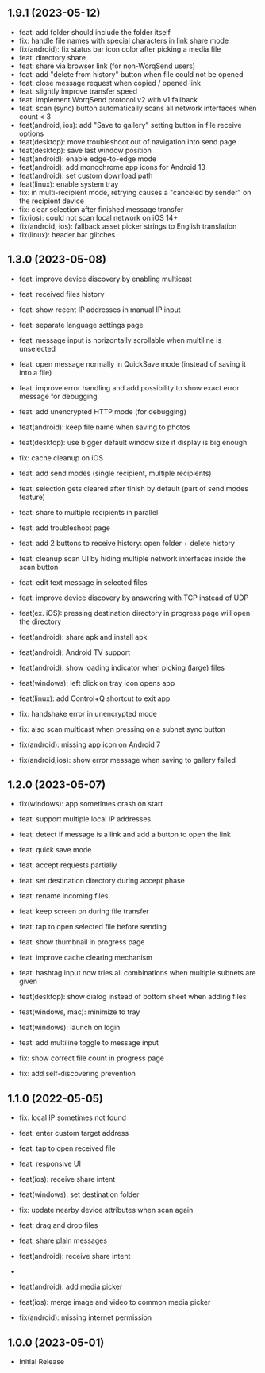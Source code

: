 ## 1.9.1 (2023-05-12)

- feat: add folder should include the folder itself
- fix: handle file names with special characters in link share mode
- fix(android): fix status bar icon color after picking a media file
- feat: directory share
- feat: share via browser link (for non-WorqSend users)
- feat: add "delete from history" button when file could not be opened
- feat: close message request when copied / opened link
- feat: slightly improve transfer speed
- feat: implement WorqSend protocol v2 with v1 fallback
- feat: scan (sync) button automatically scans all network interfaces when count < 3
- feat(android, ios): add "Save to gallery" setting button in file receive options
- feat(desktop): move troubleshoot out of navigation into send page
- feat(desktop): save last window position
- feat(android): enable edge-to-edge mode
- feat(android): add monochrome app icons for Android 13
- feat(android): set custom download path
- feat(linux): enable system tray
- fix: in multi-recipient mode, retrying causes a "canceled by sender" on the recipient device
- fix: clear selection after finished message transfer
- fix(ios): could not scan local network on iOS 14+ 
- fix(android, ios): fallback asset picker strings to English translation
- fix(linux): header bar glitches

## 1.3.0 (2023-05-08)

- feat: improve device discovery by enabling multicast

- feat: received files history

- feat: show recent IP addresses in manual IP input

- feat: separate language settings page

- feat: message input is horizontally scrollable when multiline is unselected

- feat: open message normally in QuickSave mode (instead of saving it into a file)

- feat: improve error handling and add possibility to show exact error message for debugging
- feat: add unencrypted HTTP mode (for debugging)
- feat(android): keep file name when saving to photos
- feat(desktop): use bigger default window size if display is big enough
- fix: cache cleanup on iOS
- feat: add send modes (single recipient, multiple recipients)
- feat: selection gets cleared after finish by default (part of send modes feature)
- feat: share to multiple recipients in parallel
- feat: add troubleshoot page
- feat: add 2 buttons to receive history: open folder + delete history
- feat: cleanup scan UI by hiding multiple network interfaces inside the scan button
- feat: edit text message in selected files
- feat: improve device discovery by answering with TCP instead of UDP
- feat(ex. iOS): pressing destination directory in progress page will open the directory
- feat(android): share apk and install apk
- feat(android): Android TV support
- feat(android): show loading indicator when picking (large) files
- feat(windows): left click on tray icon opens app
- feat(linux): add Control+Q shortcut to exit app
- fix: handshake error in unencrypted mode
- fix: also scan multicast when pressing on a subnet sync button
- fix(android): missing app icon on Android 7
- fix(android,ios): show error message when saving to gallery failed

## 1.2.0 (2023-05-07)

- fix(windows): app sometimes crash on start

- feat: support multiple local IP addresses

- feat: detect if message is a link and add a button to open the link

- feat: quick save mode

- feat: accept requests partially

- feat: set destination directory during accept phase

- feat: rename incoming files

- feat: keep screen on during file transfer

- feat: tap to open selected file before sending

- feat: show thumbnail in progress page

- feat: improve cache clearing mechanism

- feat: hashtag input now tries all combinations when multiple subnets are given

- feat(desktop): show dialog instead of bottom sheet when adding files

- feat(windows, mac): minimize to tray

- feat(windows): launch on login

- feat: add multiline toggle to message input

- fix: show correct file count in progress page

- fix: add self-discovering prevention

## 1.1.0 (2022-05-05)

- fix: local IP sometimes not found

- feat: enter custom target address

- feat: tap to open received file

- feat: responsive UI

- feat(ios): receive share intent

- feat(windows): set destination folder

- fix: update nearby device attributes when scan again

- feat: drag and drop files

- feat: share plain messages

- feat(android): receive share intent
- 
- feat(android): add media picker

- feat(ios): merge image and video to common media picker

- fix(android): missing internet permission

## 1.0.0 (2023-05-01)

- Initial Release
